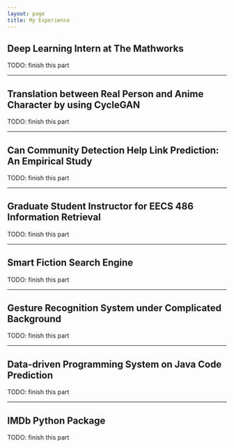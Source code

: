 ```yaml
---
layout: page
title: My Experience
---
```

## Deep Learning Intern at The Mathworks

TODO: finish this part

---
## Translation between Real Person and Anime Character by using CycleGAN

TODO: finish this part

---
## Can Community Detection Help Link Prediction: An Empirical Study

TODO: finish this part

---
## Graduate Student Instructor for EECS 486 Information Retrieval

TODO: finish this part

---
## Smart Fiction Search Engine

TODO: finish this part

---
## Gesture Recognition System under Complicated Background

TODO: finish this part

---
## Data-driven Programming System on Java Code Prediction

TODO: finish this part

---
## IMDb Python Package

TODO: finish this part


